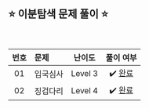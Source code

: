 ## ⭐️ 이분탐색 문제 풀이 ⭐️ 

<br>

<!-- 💭 [진행 중]  ✔️ [완료] -->

| **번호** | **문제** | **난이도** | **풀이 여부** |
|:--------:|:--------|:----------:|:-----------:|
| 01 | 입국심사 | Level 3 | ✔️ [완료](https://github.com/yuuforest/Programmers/blob/main/python/%EC%9D%B4%EB%B6%84%ED%83%90%EC%83%89/%EC%9E%85%EA%B5%AD%EC%8B%AC%EC%82%AC.py) |
| 02 | 징검다리 | Level 4 | ✔️ [완료](https://github.com/yuuforest/Programmers/blob/main/python/%EC%9D%B4%EB%B6%84%ED%83%90%EC%83%89/%EC%A7%95%EA%B2%80%EB%8B%A4%EB%A6%AC.py) |


